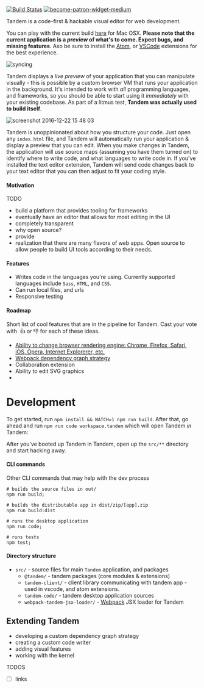 [![Build Status](https://travis-ci.com/crcn/tandem.svg?token=36W5GEcyRPyiCuMVDHBJ&branch=master)](https://travis-ci.com/crcn/tandem) [![become-patron-widget-medium](https://cloud.githubusercontent.com/assets/757408/22400102/51041f66-e57a-11e6-80db-84b2638667ae.png)](https://www.patreon.com/crcn)


Tandem is a code-first & hackable visual editor for web development.

You can play with the current build [here](https://www.dropbox.com/sh/k9eqwmksv0655ss/AABQyfP5xWf4nbynRm0-OxKJa?dl=0) for Mac OSX. **Please note that the current application is a *preview* of what's to come. Expect bugs, and missing features**. Aso be sure
to install the [Atom](https://atom.io/packages/atom-tandem-extension), or [VSCode](https://marketplace.visualstudio.com/items?itemName=tandemcode.tandem-vscode-extension) extensions for the best experience.

![syncing](https://cloud.githubusercontent.com/assets/757408/21443430/c412ff9a-c86a-11e6-9e36-71df05a94ea0.gif)

Tandem displays a *live preview* of your application that you can manipulate visually - this is possible by a custom browser VM that runs your application in the background. It's intended to work with *all* programming languages, and frameworks, so you should be able to start using it *immediately* with your existing codebase. As part of a litmus test, **Tandem was actually used to build itself**.

![screenshot 2016-12-22 15 48 03](https://cloud.githubusercontent.com/assets/757408/22388273/ce17a5e0-e4ad-11e6-9327-7d7ba3dc95bf.png)

Tandem is unoppinionated about how you structure your code. Just open any `index.html` file, and Tandem will automatically run your application & display a preview that you can edit. When you make changes in Tandem, the application
will use source maps (assuming you have them turned on) to identify where to write code, and what languages to write code in. If you've installed the text editor extension, Tandem will send code changes back to your text editor that you can
then adjust to fit your coding style.

#### Motivation

TODO

- build a platform that provides tooling for frameworks
- eventually have an editor that allows for most editing in the UI
- completely transparent
- why open source?
- provide
- realization that there are many flavors of web apps. Open source to allow people to build UI tools according to their needs.

<!--I've found that developing UI application feels a bit backwards, and I sought to develop tooling that was a bit more intuitive. There are already countless HTML editors on the web. However, most I've found to-->

#### Features

- Writes code in the languages you're using. Currently supported languages include `Sass`, `HTML`, and `CSS`.
- Can run local files, and urls
- Responsive testing


#### Roadmap

Short list of cool features that are in the pipeline for Tandem. Cast your vote with  👍 or 👎 for each of these ideas.

- [Ability to change browser rendering engine: Chrome, Firefox, Safari, iOS, Opera, Internet Explorerer, etc.](https://github.com/tandemcode/tandem/issues/386)
- [Webpack dependency graph strategy](https://github.com/tandemcode/tandem/issues/387)
- Collaboration extension
- Ability to edit SVG graphics
-


# Development

To get started, run `npm install && WATCH=1 npm run build`. After that, go ahead and run `npm run code workspace.tandem` which will open Tandem *in* Tandem:

After you've booted up Tandem in Tandem, open up the `src/**` directory and start hacking away.

#### CLI commands

Other CLI commands that may help with the dev process

```
# builds the source files in out/
npm run build;

# builds the distributable app in dist/zip/[app].zip
npm run build:dist

# runs the desktop application
npm run code;

# runs tests
npm test;
```

#### Directory structure

- `src/` - source files for main `Tandem` application, and packages
  - `@tandem/` - tandem packages (core modules & extensions)
   - `tandem-client/` - client library communicating with tandem app - used in vscode, and atom extensions.
   - `tandem-code/` - tandem desktop application sources
   - `webpack-tandem-jsx-loader/` - [Webpack](//webpack.js.org) JSX loader for Tandem


## Extending Tandem

- developing a custom dependency graph strategy
- creating a custom code writer
- adding visual features
- working with the kernel


TODOS
  - [ ] links

